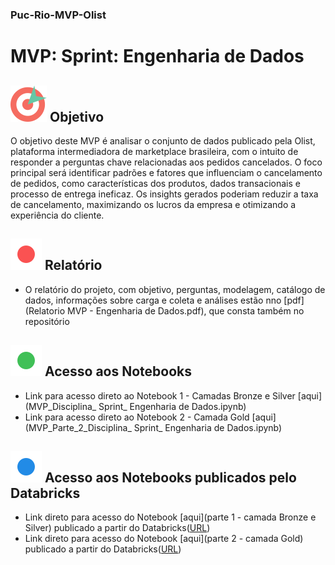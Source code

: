 ### Puc-Rio-MVP-Olist

# MVP: Sprint: Engenharia de Dados

## ![Imagem objetivo](icons8-objective-58.png) Objetivo

O objetivo deste MVP é analisar o conjunto de dados publicado pela Olist, plataforma intermediadora de marketplace brasileira, com o intuito de responder a perguntas chave relacionadas aos pedidos cancelados. O foco principal será identificar padrões e fatores que influenciam o cancelamento de pedidos, como características dos produtos, dados transacionais e processo de entrega ineficaz. Os insights gerados poderiam reduzir a taxa de cancelamento, maximizando os lucros da empresa e otimizando a experiência do cliente.


## ![1](ponto-verm.png) Relatório
- O relatório do projeto, com objetivo, perguntas, modelagem, catálogo de dados, informações sobre carga e coleta e análises estão nno [pdf](Relatorio MVP - Engenharia de Dados.pdf), que consta também no repositório


## ![2](ponto-verde.png) Acesso aos Notebooks
- Link para acesso direto ao Notebook 1 - Camadas Bronze e Silver [aqui](MVP_Disciplina_ Sprint_ Engenharia de Dados.ipynb)
- Link para acesso direto ao Notebook 2 - Camada Gold [aqui](MVP_Parte_2_Disciplina_ Sprint_ Engenharia de Dados.ipynb)


## ![3](ponto-azul.png) Acesso aos Notebooks publicados pelo Databricks
- Link direto para acesso do Notebook [aqui](parte 1 - camada Bronze e Silver) publicado a partir do Databricks([URL](https://databricks-prod-cloudfront.cloud.databricks.com/public/4027ec902e239c93eaaa8714f173bcfc/2039929868144028/2485717882172994/126587948245777/latest.html))
- Link direto para acesso do Notebook [aqui](parte 2 - camada Gold) publicado a partir do Databricks([URL](https://databricks-prod-cloudfront.cloud.databricks.com/public/4027ec902e239c93eaaa8714f173bcfc/2039929868144028/1929157071584408/126587948245777/latest.html))
